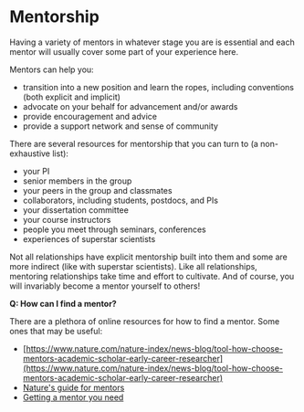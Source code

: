 # Mentorship

Having a variety of mentors in whatever stage you are is essential and each mentor will usually cover some part of your experience here.

Mentors can help you:

* transition into a new position and learn the ropes, including conventions (both explicit and implicit)
* advocate on your behalf for advancement and/or awards
* provide encouragement and advice
* provide a support network and sense of community

There are several resources for mentorship that you can turn to (a non-exhaustive list):

* your PI
* senior members in the group
* your peers in the group and classmates
* collaborators, including students, postdocs, and PIs
* your dissertation committee
* your course instructors
* people you meet through seminars, conferences
* experiences of superstar scientists&#x20;

Not all relationships have explicit mentorship built into them and some are more indirect (like with superstar scientists). Like all relationships, mentoring relationships take time and effort to cultivate. And of course, you will invariably become a mentor yourself to others!

**Q: How can I find a mentor?**

There are a plethora of online resources for how to find a mentor. Some ones that may be useful:

* [https://www.nature.com/nature-index/news-blog/tool-how-choose-mentors-academic-scholar-early-career-researcher](https://www.nature.com/nature-index/news-blog/tool-how-choose-mentors-academic-scholar-early-career-researcher)
* [Nature's guide for mentors](https://www.nature.com/articles/447791a)
* [Getting a mentor you need](https://www.science.org/content/article/getting-mentoring-you-need)
